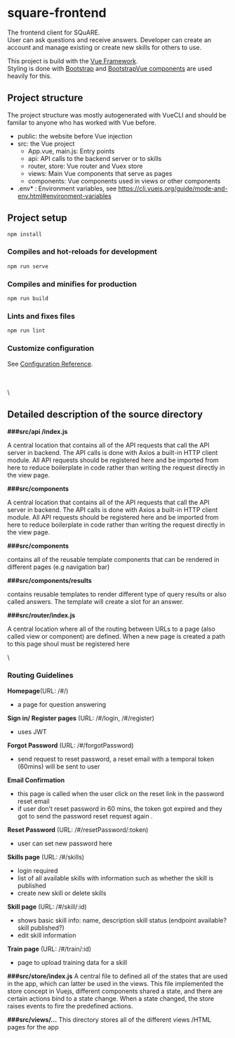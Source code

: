 # square-frontend
The frontend client for SQuARE.  
User can ask questions and receive answers.
Developer can create an account and manage existing or create new skills for others to use.

This project is build with the [Vue Framework](https://vuejs.org/v2/guide/index.html).  
Styling is done with [Bootstrap](https://getbootstrap.com/docs/4.0/getting-started/introduction/) and [BootstrapVue components](https://bootstrap-vue.js.org/docs/components/) are used heavily for this. 

## Project structure
The project structure was mostly autogenerated with VueCLI and should be familar to anyone who has worked with Vue before.

* public: the website before Vue injection  
* src: the Vue project  
    * App.vue, main.js: Entry points  
    * api: API calls to the backend server or to skills  
    * router, store: Vue router and Vuex store  
    * views: Main Vue components that serve as pages  
    * components: Vue components used in views or other components
* .env* : Environment variables, see https://cli.vuejs.org/guide/mode-and-env.html#environment-variables

## Project setup
```
npm install
```

### Compiles and hot-reloads for development
```
npm run serve
```

### Compiles and minifies for production
```
npm run build
```

### Lints and fixes files
```
npm run lint
```

### Customize configuration
See [Configuration Reference](https://cli.vuejs.org/config/).

\
\
\

## Detailed description of the source directory
__###src/api /index.js__  

A central location that contains all of the API requests that call the API server in backend. The API calls is done with Axios a built-in HTTP client module. All API requests should be registered here and be imported from here to reduce boilerplate in code rather than writing the request directly in the view page.

 __###src/components__  
 
A central location that contains all of the API requests that call the API server in backend. The API calls is done with Axios a built-in HTTP client module. All API requests should be registered here and be imported from here to reduce boilerplate in code rather than writing the request directly in the view page.

__###src/components__  

contains all of the reusable template components that can be rendered in different pages (e.g navigation bar)

__###src/components/results__  

contains reusable templates to render different type of query results or also called answers. The template will create a slot for an answer.

__###src/router/index.js__  

A central location where all of the routing between URLs to a page (also called view or component) are defined. When a new page is created a path to this page shoul must be registered here

\
### Routing Guidelines 
__Homepage__(URL: /#/)  
* a page for question answering   
 
__Sign in/ Register pages__ (URL: /#/login, /#/register)
* uses JWT  

__Forgot Password__ (URL: /#/forgotPassword)
* send request to reset password, a reset email with a temporal token (60mins) will be sent to user  

__Email Confirmation__
* this page is called when the user click on the reset link in the password reset email
* if user don’t reset password in 60 mins, the token got expired and they got to send the password reset request again .   

__Reset Password__ (URL: /#/resetPassword/:token)  
* user can set new password here  

__Skills page__ (URL: /#/skills)
* login required
* list of all available skills with information such as whether the skill is published
* create new skill or delete skills  

__Skill page__ (URL: /#/skill/:id)  
* shows basic skill info: name, description skill status (endpoint available? skill published?)
* edit skill information   

__Train page__ (URL: /#/train/:id) 
* page to upload training data for a skill  


__###src/store/index.js__
A central file to defined all of the states that are used in the app, which can latter be used in the views. This file implemented the store concept in Vuejs, different components shared a state, and there are certain actions bind to a state change. When a state changed, the store raises events to fire the predefined actions. 

__###src/views/…__
This directory stores all of the different views /HTML pages for the app
